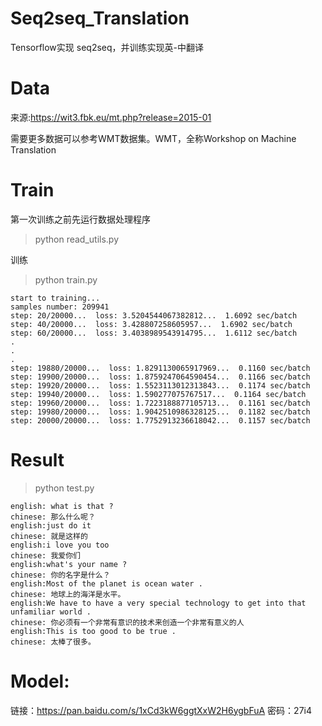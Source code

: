 # Seq2seq_Translation
Tensorflow实现 seq2seq，并训练实现英-中翻译

# Data
来源:https://wit3.fbk.eu/mt.php?release=2015-01

需要更多数据可以参考WMT数据集。WMT，全称Workshop on Machine Translation

# Train
第一次训练之前先运行数据处理程序
> python read_utils.py

训练
> python train.py

```
start to training...
samples number: 209941
step: 20/20000...  loss: 3.5204544067382812...  1.6092 sec/batch
step: 40/20000...  loss: 3.428807258605957...  1.6902 sec/batch
step: 60/20000...  loss: 3.4038989543914795...  1.6112 sec/batch
.
.
.
step: 19880/20000...  loss: 1.8291130065917969...  0.1160 sec/batch
step: 19900/20000...  loss: 1.8759247064590454...  0.1166 sec/batch
step: 19920/20000...  loss: 1.5523113012313843...  0.1174 sec/batch
step: 19940/20000...  loss: 1.590277075767517...  0.1164 sec/batch
step: 19960/20000...  loss: 1.7223188877105713...  0.1161 sec/batch
step: 19980/20000...  loss: 1.9042510986328125...  0.1182 sec/batch
step: 20000/20000...  loss: 1.7752913236618042...  0.1157 sec/batch
```

# Result
> python test.py

```
english: what is that ?
chinese: 那么什么呢？
english:just do it
chinese: 就是这样的
english:i love you too
chinese: 我爱你们
english:what's your name ?
chinese: 你的名字是什么？
english:Most of the planet is ocean water .
chinese: 地球上的海洋是水平。
english:We have to have a very special technology to get into that unfamiliar world .
chinese: 你必须有一个非常有意识的技术来创造一个非常有意义的人
english:This is too good to be true .
chinese: 太棒了很多。
```

# Model:

链接：https://pan.baidu.com/s/1xCd3kW6ggtXxW2H6ygbFuA 密码：27i4
